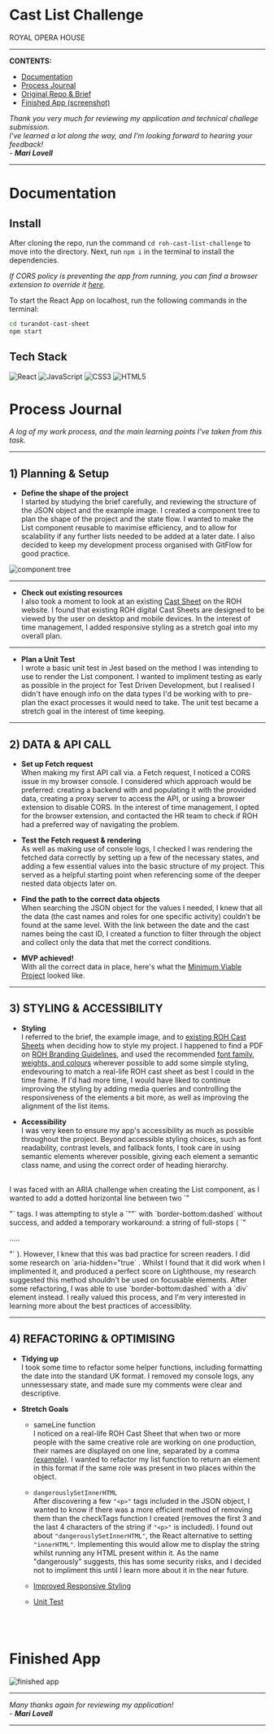 # Cast List Challenge
ROYAL OPERA HOUSE

---

**CONTENTS:**
- [ Documentation ](#docs)
- [ Process Journal ](#journal)
- [ Original Repo & Brief ](https://github.com/royaloperahouse/roh-cast-list-challenge)
- [ Finished App (screenshot) ](#final)

*Thank you very much for reviewing my application and technical challege submission.<br>I've learned a lot along the way, and I'm looking forward to hearing your feedback!<br> - **Mari Lovell***

---

<a name="docs"></a>
# Documentation

## Install
After cloning the repo, run the command `cd roh-cast-list-challenge` to move into the directory.
Next, run `npm i` in the terminal to install the dependencies.

*If CORS policy is preventing the app from running, you can find a browser extension to override it [here](https://chrome.google.com/webstore/detail/moesif-origin-cors-change/digfbfaphojjndkpccljibejjbppifbc#:~:text=Moesif%20Origin%20%26%20CORS%20Changer&text=This%20plugin%20allows%20you%20to,without%20receiving%20Cross%20Origin%20Errors.).*

To start the React App on localhost, run the following commands in the terminal:
```bash
cd turandot-cast-sheet
npm start
```

## Tech Stack
![React](https://img.shields.io/badge/react-%2320232a.svg?style=for-the-badge&logo=react&logoColor=%2361DAFB) ![JavaScript](https://img.shields.io/badge/javascript-%23323330.svg?style=for-the-badge&logo=javascript&logoColor=%23F7DF1E) ![CSS3](https://img.shields.io/badge/css3-%231572B6.svg?style=for-the-badge&logo=css3&logoColor=white) ![HTML5](https://img.shields.io/badge/html5-%23E34F26.svg?style=for-the-badge&logo=html5&logoColor=white)

<a name="journal"></a>
# Process Journal
*A log of my work process, and the main learning points I've taken from this task.*

---

## 1) Planning & Setup

- **Define the shape of the project** <br>
I started by studying the brief carefully, and reviewing the structure of the JSON object and the example image. I created a component tree to plan the shape of the project and the state flow. I wanted to make the List component reusable to maximise efficiency, and to allow for scalability if any further lists needed to be added at a later date.
I also decided to keep my development process organised with GitFlow for good practice.


![component tree](./readme-images/component-tree-roh.png)


---
- **Check out existing resources**<br>
I also took a moment to look at an existing [Cast Sheet](./readme-images/cast-sheets.png) on the ROH website. I found that existing ROH digital Cast Sheets are designed to be viewed by the user on desktop and mobile devices. In the interest of time management, I added responsive styling as a stretch goal into my overall plan.


---

<a name="unittest"></a>
- **Plan a Unit Test**<br>
I wrote a basic unit test in Jest based on the method I was intending to use to render the List component. I wanted to impliment testing as early as possible in the project for Test Driven Development, but I realised I didn't have enough info on the data types I'd be working with to pre-plan the exact processes it would need to take. The unit test became a stretch goal in the interest of time keeping.

---

## 2) DATA & API CALL


- **Set up Fetch request**<br>
When making my first API call via. a Fetch request, I noticed a CORS issue in my browser console. I considered which approach would be preferred: creating a backend with and populating it with the provided data, creating a proxy server to access the API, or using a browser extension to disable CORS. In the interest of time management, I opted for the browser extension, and contacted the HR team to check if ROH had a preferred way of navigating the problem.


- **Test the Fetch request & rendering**<br>
As well as making use of console logs, I checked I was rendering the fetched data correctly by setting up a few of the necessary states, and adding a few essential values into the basic structure of my project. This served as a helpful starting point when referencing some of the deeper nested data objects later on.


- **Find the path to the correct data objects**<br>
When searching the JSON object for the values I needed, I knew that all the data (the cast names and roles for one specific activity) couldn’t be found at the same level. With the link between the date and the cast names being the cast ID, I created a function to filter through the object and collect only the data that met the correct conditions. 

- **MVP achieved!**<br>
With all the correct data in place, here's what the [Minimum Viable Project](./readme-images/mvp-roh.png) looked like.

---

## 3) STYLING & ACCESSIBILITY
<a name="styling"></a>
- **Styling**<br>
I referred to the brief, the example image, and to [existing ROH Cast Sheets](https://www.roh.org.uk/tickets-and-events/40/the-magic-flute-by-david-mcvicar/cast-list/51323) when deciding how to style my project. I happened to find a PDF on [ROH Branding Guidelines](http://static.roh.org.uk/for/pdfs/ROH_GuidelinesSectionA.pdf), and used the recommended [font family, weights, and colours](./readme-images/branding-guidelines-roh.png) wherever possible to add some simple styling, endevouring to match a real-life ROH cast sheet as best I could in the time frame. If I'd had more time, I would have liked to continue improving the styling by adding media queries and controlling the responsiveness of the elements a bit more, as well as improving the alignment of the list items.

- **Accessibility**<br>
I was very keen to ensure my app's accessibility as much as possible throughout the project. Beyond accessible styling choices, such as font readability, contrast levels, and fallback fonts, I took care in using semantic elements wherever possible, giving each element a semantic class name, and using the correct order of heading hierarchy.
<br>
I was faced with an ARIA challenge when creating the List component, as I wanted to add a dotted horizontal line between two `"<p>"` tags. I was attempting to style a `"<span>"` with `border-bottom:dashed` without success, and added a temporary workaround: a string of full-stops ( `"<p>.....</p>"` ). However, I knew that this was bad practice for screen readers. I did some research on `aria-hidden="true` . Whilst I found that it did work when I implimented it, and produced a perfect score on Lighthouse, my research suggested this method shouldn't be used on focusable elements. After some refactoring, I was able to use `border-bottom:dashed` with a `div` element instead. I really valued this process, and I'm very interested in learning more about the best practices of accessiblity.

---

## 4) REFACTORING & OPTIMISING

- **Tidying up**<br>
I took some time to refactor some helper functions, including formatting the date into the standard UK format. I removed my console logs, any unnessessary state, and made sure my comments were clear and descriptive.

- **Stretch Goals**<br>

    - sameLine function<br>
    I noticed on a real-life ROH Cast Sheet that when two or more people with the same creative role are working on one production, their names are displayed on one line, separated by a comma [(example)](./readme-images/same-role-creatives-roh.png). I wanted to refactor my list function to return an element in this format if the same role was present in two places within the object.

    - `dangerouslySetInnerHTML`<br>
    After discovering a few `"<p>"` tags included in the JSON object, I wanted to know if there was a more efficient method of removing them than the checkTags function I created (removes the first 3 and the last 4 characters of the string if `"<p>"` is included). I found out about `"dangerouslySetInnerHTML"`, the React alternative to setting `"innerHTML"`. Implementing this would allow me to display the string whilst running any HTML present within it. As the name "dangerously" suggests, this has some security risks, and I decided not to impliment this until I learn more about it in the near future.
    - [Improved Responsive Styling](#styling)
    - [Unit Test](#unittest)

<br>
<br>

<a name="docs"></a>
# Finished App

![finished app](./readme-images/finished-app-roh.png)

---

*Many thanks again for reviewing my application!<br> - **Mari Lovell***

---
